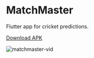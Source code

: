 # MatchMaster
 Flutter app for cricket predictions. 

 <a href="#" class="button">Download APK</a>
 
 ![matchmaster-vid](https://github.com/chiragferwani/MatchMaster/assets/99381741/1d3d6550-cb54-43cd-a62e-bfd0c4fefb00)

